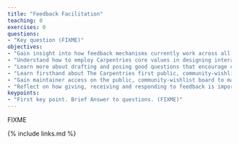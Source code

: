 ```yaml
---
title: "Feedback Facilitation"
teaching: 0
exercises: 0
questions:
- "Key question (FIXME)"
objectives:
- "Gain insight into how feedback mechanisms currently work across all initiatives in The Carpentries" 
- "Understand how to employ Carpentries core values in designing interactions with community members"
- "Learn more about drafting and posing good questions that encourage community input"
- "Learn firsthand about The Carpentries first public, community-wishlist board that collates community feedback with the opportunity to improve on it before community-wide launch"
- "Gain maintainer access on the public, community-wishlist board to manage the flow of feedback from The Carpentries community" 
- "Reflect on how giving, receiving and responding to feedback is important in healthy communities."
keypoints:
- "First key point. Brief Answer to questions. (FIXME)"
---
```

FIXME

{% include links.md %}

